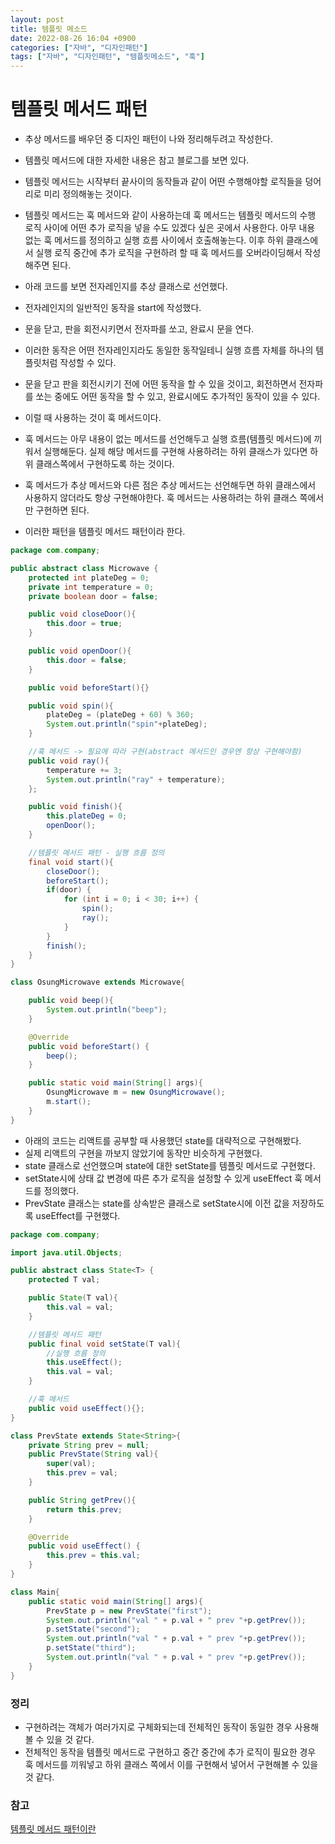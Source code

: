 ```yaml
---
layout: post
title: 템플릿 메소드
date: 2022-08-26 16:04 +0900
categories: ["자바", "디자인패턴"]
tags: ["자바", "디자인패턴", "템플릿메소드", "훅"]
---
```


# 템플릿 메서드 패턴

- 추상 메서드를 배우던 중 디자인 패턴이 나와 정리해두려고 작성한다.
- 템플릿 메서드에 대한 자세한 내용은 참고 블로그를 보면 있다.
- 템플릿 메서드는 시작부터 끝사이의 동작들과 같이 어떤 수행해야할 로직들을 덩어리로 미리 정의해놓는 것이다.
- 템플릿 메서드는 훅 메서드와 같이 사용하는데 훅 메서드는 템플릿 메서드의 수행 로직 사이에 어떤 추가 로직을 넣을 수도 있겠다 싶은 곳에서 사용한다. 아무 내용 없는 훅 메서드를 정의하고 실행 흐름 사이에서 호출해놓는다. 이후 하위 클래스에서 실행 로직 중간에 추가 로직을 구현하려 할 때 훅 메서드를 오버라이딩해서 작성해주면 된다.

- 아래 코드를 보면 전자레인지를 추상 클래스로 선언했다.
- 전자레인지의 일반적인 동작을 start에 작성했다.
- 문을 닫고, 판을 회전시키면서 전자파를 쏘고, 완료시 문을 연다.
- 이러한 동작은 어떤 전자레인지라도 동일한 동작일테니 실행 흐름 자체를 하나의 템플릿처럼 작성할 수 있다.
- 문을 닫고 판을 회전시키기 전에 어떤 동작을 할 수 있을 것이고, 회전하면서 전자파를 쏘는 중에도 어떤 동작을 할 수 있고, 완료시에도 추가적인 동작이 있을 수 있다.
- 이럴 때 사용하는 것이 훅 메서드이다.
- 훅 메서드는 아무 내용이 없는 메서드를 선언해두고 실행 흐름(템플릿 메서드)에 끼워서 실행해둔다. 실제 해당 메서드를 구현해 사용하려는 하위 클래스가 있다면 하위 클래스쪽에서 구현하도록 하는 것이다.
- 훅 메서드가 추상 메서드와 다른 점은 추상 메서드는 선언해두면 하위 클래스에서 사용하지 않더라도 항상 구현해야한다. 훅 메서드는 사용하려는 하위 클래스 쪽에서만 구현하면 된다.
- 이러한 패턴을 템플릿 메서드 패턴이라 한다.

```java
package com.company;

public abstract class Microwave {
    protected int plateDeg = 0;
    private int temperature = 0;
    private boolean door = false;

    public void closeDoor(){
        this.door = true;
    }

    public void openDoor(){
        this.door = false;
    }

    public void beforeStart(){}

    public void spin(){
        plateDeg = (plateDeg + 60) % 360;
        System.out.println("spin"+plateDeg);
    }

    //훅 메서드 -> 필요에 따라 구현(abstract 메서드인 경우엔 항상 구현해야함)
    public void ray(){
        temperature += 3;
        System.out.println("ray" + temperature);
    };

    public void finish(){
        this.plateDeg = 0;
        openDoor();
    }

    //템플릿 메서드 패턴 - 실행 흐름 정의
    final void start(){
        closeDoor();
        beforeStart();
        if(door) {
            for (int i = 0; i < 30; i++) {
                spin();
                ray();
            }
        }
        finish();
    }
}

class OsungMicrowave extends Microwave{

    public void beep(){
        System.out.println("beep");
    }

    @Override
    public void beforeStart() {
        beep();
    }

    public static void main(String[] args){
        OsungMicrowave m = new OsungMicrowave();
        m.start();
    }
}
```

- 아래의 코드는 리액트를 공부할 때 사용했던 state를 대략적으로 구현해봤다.
- 실제 리액트의 구현을 까보지 않았기에 동작만 비슷하게 구현했다.
- state 클래스로 선언했으며 state에 대한 setState를 템플릿 메서드로 구현했다.
- setState시에 상태 값 변경에 따른 추가 로직을 설정할 수 있게 useEffect 훅 메서드를 정의했다.
- PrevState 클래스는 state를 상속받은 클래스로 setState시에 이전 값을 저장하도록 useEffect를 구현했다.

```java
package com.company;

import java.util.Objects;

public abstract class State<T> {
    protected T val;

    public State(T val){
        this.val = val;
    }

    //템플릿 메서드 패턴
    public final void setState(T val){
        //실행 흐름 정의
        this.useEffect();
        this.val = val;
    }

    //훅 메서드
    public void useEffect(){};
}

class PrevState extends State<String>{
    private String prev = null;
    public PrevState(String val){
        super(val);
        this.prev = val;
    }

    public String getPrev(){
        return this.prev;
    }

    @Override
    public void useEffect() {
        this.prev = this.val;
    }
}

class Main{
    public static void main(String[] args){
        PrevState p = new PrevState("first");
        System.out.println("val " + p.val + " prev "+p.getPrev());
        p.setState("second");
        System.out.println("val " + p.val + " prev "+p.getPrev());
        p.setState("third");
        System.out.println("val " + p.val + " prev "+p.getPrev());
    }
}
```

### 정리

- 구현하려는 객체가 여러가지로 구체화되는데 전체적인 동작이 동일한 경우 사용해볼 수 있을 것 같다.
- 전체적인 동작을 템플릿 메서드로 구현하고 중간 중간에 추가 로직이 필요한 경우 훅 메서드를 끼워넣고 하위 클래스 쪽에서 이를 구현해서 넣어서 구현해볼 수 있을 것 같다.

### 참고

[템플릿 메서드 패턴이란](https://gmlwjd9405.github.io/2018/07/13/template-method-pattern.html)
